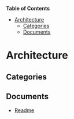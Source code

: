 <!-- START doctoc generated TOC please keep comment here to allow auto update -->
<!-- DON'T EDIT THIS SECTION, INSTEAD RE-RUN doctoc TO UPDATE -->
**Table of Contents**

- [Architecture](#architecture)
  - [Categories](#categories)
  - [Documents](#documents)

<!-- END doctoc generated TOC please keep comment here to allow auto update -->

# Architecture


## Categories


## Documents
- [Readme](Readme.md)